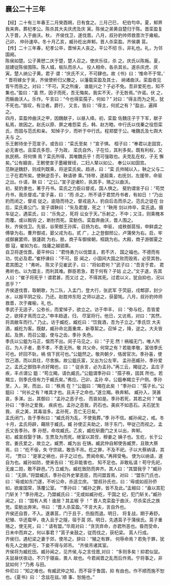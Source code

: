 ## 襄公二十三年

【经】二十有三年春王二月癸酉朔，日有食之。三月己巳，
杞伯匄卒。夏，邾畀我来奔。葬杞孝公。陈杀其大夫庆虎及庆
寅。陈侯之弟黄自楚归于陈。晋栾盈复入于晋，入于曲沃。秋，
齐侯伐卫，遂伐晋。八月，叔孙豹帅师救晋次于雍榆。己卯，
仲孙速卒。冬十月乙亥，臧孙纥出奔邾。晋人杀栾盈。齐侯袭
莒。  
【传】二十三年春，杞孝公卒，晋悼夫人丧之。平公不彻
乐，非礼也。礼，为邻国阙。  
陈侯如楚。公子黄愬二庆于楚，楚人召之。使庆乐往，杀
之。庆氏以陈叛。夏，屈建従陈侯围陈。陈人城，板队而杀人。
役人相命，各杀其长。遂杀庆虎、庆寅。楚人纳公子黄。君子
谓：“庆氏不义，不可肆也。故《书》曰：‘惟命不于常。’
“
晋将嫁女于吴，齐侯使析归父媵之，以藩载栾盈及其士，
纳诸曲沃。栾盈夜见胥午而告之。对曰：“不可。天之所废，
谁能兴之？子必不免。吾非爱死也，知不集也。”盈曰：“虽
然，因子而死，吾无悔矣。我实不天，子无咎焉。”许诺。伏
之，而觞曲沃人。乐作。午言曰：“今也得栾孺子，何如？”
对曰：“得主而为之死，犹不死也。”皆叹，有泣者。爵行，
又言。皆曰：“得主，何贰之有？”盈出，遍拜之。  
四月，栾盈帅曲沃之甲，因魏献子，以昼入绛。初，栾盈
佐魏庄子于下军，献子私焉，故因之。赵氏以原、屏之难怨栾
氏，韩、赵方睦。中行氏以伐秦之役怨栾氏，而固与范氏和亲。
知悼子少，而听于中行氏。程郑嬖于公。唯魏氏及七舆大夫与
之。  
乐王鲋待坐于范宣子。或告曰：“栾氏至矣 ！”宣子惧。
桓子曰：“奉君以走固宫，必无害也。且栾氏多怨，子为政，
栾氏自外，子在位，其利多矣。既有利权，又执民柄，将何惧
焉？栾氏所得，其唯魏氏乎！而可强取也。夫克乱在权，子无
懈矣。”公有姻丧，王鲋使宣子墨縗冒绖，二妇人辇以如公，
奉公以如固宫。  
范鞅逆魏舒，则成列既乘，将逆栾氏矣。趋进，曰：“栾
氏帅贼以入，鞅之父与二三子在君所矣。使鞅逆吾子。鞅请骖
乘。”持带，遂超乘，右抚剑，左援带，命驱之出。仆请，鞅
曰：“之公。”宣子逆诸阶，执其手，赂之以曲沃。  
初，斐豹隶也，著于丹书。栾氏之力臣曰督戎，国人惧之。
斐豹谓宣子曰：“苟焚丹书，我杀督戎。”宣子喜，曰：“而
杀之，所不请于君焚丹书者，有如日 ！”乃出豹而闭之，督戎
従之。逾隐而待之，督戎逾入，豹自后击而杀之。范氏之徒在
台后，栾氏乘公门。宣子谓鞅曰：“矢及君屋，死之 ！”鞅用
剑以帅卒，栾氏退。摄车従之，遇栾氏，曰：“乐免之，死将
讼女于天。”乐射之，不中；又注，则乘槐本而覆。或以戟钩
之，断肘而死。栾鲂伤。栾盈奔曲沃，晋人围之。  
秋，齐侯伐卫。先驱，谷荣御王孙挥，召扬为右。申驱，
成秩御莒恒，申鲜虞之傅挚为右。曹开御戎，晏父戎为右。贰
广，上之登御邢公，卢蒲癸为右。启，牢成御襄罢师，狼蘧疏
为右。胠，商子车御侯朝，桓跳为右。大殿，商子游御夏之御
寇，崔如为右，烛庸之越驷乘。  
自卫将遂伐晋。晏平仲曰：“君恃勇力以伐盟主，若不济，
国之福也。不德而有功，忧必及君。”崔杼谏曰：“不可。臣
闻之，小国间大国之败而毁焉，必受其咎。君其图之 ！”弗听。
陈文子见崔武子，曰：“将如君何？”武子曰：“吾言于君，
君弗听也。以为盟主，而利其难。群臣若急，君于何有？子姑
止之。”文子退，告其人曰：“崔子将死乎！谓君甚，而又过
之，不得其死。过君以义，犹自抑也，况以恶乎？”  
齐侯遂伐晋，取朝歌，为二队，入孟门，登大行，张武军
于荧庭，戍郫邵，封少水，以报平阴之役，乃还。赵胜帅东阳
之师以追之，获晏牦。八月，叔孙豹帅师救晋，次于雍榆，礼
也。  
季武子无适子，公弥长，而爱悼子，欲立之。访于申丰，
曰：“弥与纥，吾皆爱之，欲择才焉而立之。”申丰趋退，归，
尽室将行。他日，又访焉，对曰：“其然，将具敝车而行。”
乃止。访于臧纥，臧纥曰：“饮我酒，吾为子立之。”季氏饮
大夫酒，臧纥为客。既献，臧孙命北面重席，新尊絜之。召悼
之，降，逆之。大夫皆起。及旅，而召公鉏，使与之齿，季孙
失色。  
季氏以公鉏为马正，愠而不出。闵子马见之，曰：“子无
然！祸福无门，唯人所召。为人子者，患不孝，不患无所。敬
共父命，何常之有？若能孝敬，富倍季氏可也。奸回不轨，祸
倍下民可也。”公鉏然之。敬共朝夕，恪居官次。季孙喜，使
饮己酒，而以具往，尽舍旃。故公鉏氏富，又出为公左宰。
孟孙恶臧孙，季孙爱之。孟氏之御驺丰点好羯也，曰：“
従余言，必为孟孙。”再三云，羯従之。孟庄子疾，丰点谓公
鉏：“苟立羯，请仇臧氏。”公鉏谓季孙曰：“孺子秩，固其
所也。若羯立，则季氏信有力于臧氏矣。”弗应。己卯，孟孙
卒，公鉏奉羯立于户侧。季孙至，入，哭，而出，曰：“秩焉
在？”公鉏曰：“羯在此矣 ！”季孙曰：“孺子长。”公鉏曰
：“何长之有？唯其才也。且夫子之命也。”遂立羯。秩奔邾。
臧孙入，哭甚哀，多涕。出，其御曰：“孟孙之恶子也，
而哀如是。季孙若死，其若之何？”臧孙曰：“季孙之爱我，
疾疢也。孟孙之恶我，药石也。美疢不如恶石。夫石犹生我，
疢之美，其毒滋多。孟孙死，吾亡无日矣。”  
孟氏闭门，告于季秋曰：“臧氏将为乱，不使我葬。”季
孙不信。臧孙闻之，戒。冬十月，孟氏将辟，藉除于臧氏。臧
孙使正夫助之，除于东门，甲従己而视之。孟氏又告季孙。季
孙怒，命攻臧氏。乙亥，臧纥斩鹿门之关以出，奔邾。  
初，臧宣叔娶于铸，生贾及为而死。继室以其侄，穆姜之
姨子也。生纥，长于公宫。姜氏爱之，故立之。臧贾、臧为出
在铸。臧武仲自邾使告臧贾，且致大蔡焉，曰：“纥不佞，失
守宗祧，敢告不吊。纥之罪，不及不祀。子以大蔡纳请，其可。
“贾曰：“是家之祸也，非子之过也。贾闻命矣。”再拜受龟。
使为以纳请，遂自为也。臧孙如防，使来告曰：“纥非能害也，
知不足也。非敢私请！苟守先祀，无废二勋，敢不辟邑。”乃
立臧为。臧纥致防而奔齐。其人曰：“其盟我乎？”臧孙曰：
“无辞。”将盟臧氏，季孙召外史掌恶臣，而问盟首焉，对曰
：“盟东门氏也，曰：‘毋或如东门遂，不听公命，杀适立庶。
‘盟叔孙氏也，曰：‘毋或如叔孙侨如，欲废国常，荡覆公室。
‘”季孙曰：“臧孙之罪，皆不及此。”孟椒曰：“盍以其犯
门斩关？”季孙用之。乃盟臧氏曰：“无或如臧孙纥，干国之
纪，犯门斩关。”臧孙闻之，曰：“国有人焉！谁居？其孟椒
乎 ！”
晋人克栾盈于曲沃，尽杀栾氏之族党。栾鲂出奔宋。书曰
：“晋人杀栾盈。”不言大夫，言自外也。  
齐侯还自晋，不入。遂袭莒，门于且于，伤股而退。明日，
将复战，期于寿舒。杞殖、华还载甲，夜入且于之隧，宿于莒
郊。明日，先遇莒子于蒲侯氏。莒子重赂之，使无死，曰：“
请有盟。”华周对曰：“贪货弃命，亦君所恶也。昏而受命，
日未中而弃之，何以事君？”莒子亲鼓之，従而伐之，获杞梁。
莒人行成。  
齐侯归，遇杞梁之妻于郊，使吊之。辞曰：“殖之有罪，
何辱命焉？若免于罪，犹有先人之敝庐在，下妾不得与郊吊。
“齐侯吊诸其室。  
齐侯将为臧纥田。臧孙闻之，见齐侯,与之言伐晋,对曰：
“多则多矣！抑君似鼠。夫鼠昼伏夜动，不穴于寝庙，畏人
故也。今君闻晋之乱而后作焉。宁将事之，非鼠如何？”乃弗
与田。  
仲尼曰：“知之难也。有臧武仲之知，而不容于鲁国，抑
有由也。作不顺而施不恕也。《夏书》曰：‘ 念兹在兹。’顺
事、恕施也。”  

